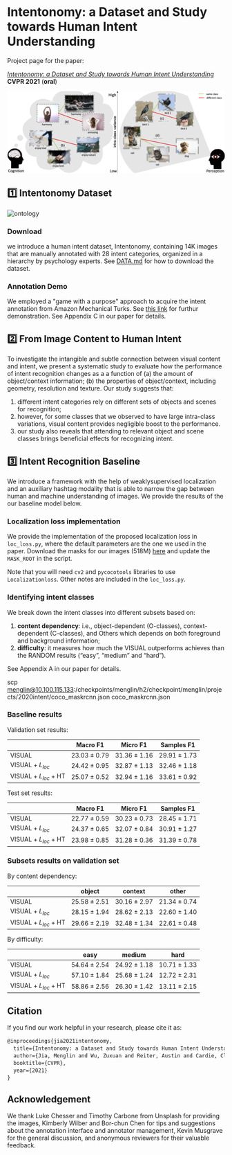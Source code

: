 

# Intentonomy: a Dataset and Study towards Human Intent Understanding

Project page for the paper:

[*Intentonomy: a Dataset and Study towards Human Intent Understanding*](https://arxiv.org/abs/2011.05558) **CVPR 2021** (**oral**)

![teaser](images/teaser.png)



## 1️⃣ Intentonomy Dataset

![ontology](images/ontology.gif)

### Download 

we introduce a human intent dataset, Intentonomy, containing 14K images that are manually annotated with 28 intent categories, organized in a hierarchy by psychology experts. See [DATA.md](https://github.com/KMnP/intentonomy/blob/master/DATA.md) for how to download the dataset.

### Annotation Demo

We employed a "game with a purpose" approach to acquire the intent annotation from Amazon Mechanical Turks. See [this link](https://kmnp.github.io/intent_demo/) for furthur demonstration. See Appendix C in our paper for details.



## 2️⃣ From Image Content to Human Intent

To investigate the intangible and subtle connection between visual content and intent, we present a systematic study to evaluate how the performance of intent recognition changes as a a function of (a) the amount of object/context information; (b) the properties of object/context, including geometry, resolution and texture. Our study suggests that:

1. different intent categories rely on different sets of objects and scenes for recognition; 
2. however, for some classes that we observed to have large intra-class variations, visual content provides negligible boost to the performance. 
3. our study also reveals that attending to relevant object and scene classes brings beneficial effects for recognizing intent.

## 3️⃣ Intent Recognition Baseline

We introduce a framework with the help of weaklysupervised localization and an auxiliary hashtag modality that is able to narrow the gap between human and machine understanding of images. We provide the results of the our baseline model below. 

### Localization loss implementation

We provide the implementation of the proposed localization loss in `loc_loss.py`, where the default parameters are the one we used in the paper. Download the masks for our images (518M) [here](https://cornell.box.com/s/dp53z6iofaa8zzg1tg04tmipob8h57v7) and update the `MASK_ROOT` in the script.

Note that you will need `cv2` and `pycocotools` libraries to use `Localizationloss`. Other notes are included in the `loc_loss.py`.

### Identifying intent classes

We break down the intent classes into different subsets based on:

1. **content dependency**: i.e., object-dependent (O-classes), context-dependent (C-classes), and Others which depends on both foreground and background information; 
2. **difficulty**: it measures how much the VISUAL outperforms achieves than the RANDOM results (“easy”, “medium” and “hard”). 

See Appendix A in our paper for details.

scp menglin@10.100.115.133:/checkpoints/menglin/h2/checkpoint/menglin/projects/2020intent/coco_maskrcnn.json coco_maskrcnn.json

### Baseline results

Validation set results:

|                         | Macro F1         | Micro F1         | Samples F1       |
| ----------------------- | ---------------- | ---------------- | ---------------- |
| VISUAL                  | 23.03 $\pm$ 0.79 | 31.36 $\pm$ 1.16 | 29.91 $\pm$ 1.73 |
| VISUAL + $L_{loc}$      | 24.42 $\pm$ 0.95 | 32.87 $\pm$ 1.13 | 32.46 $\pm$ 1.18 |
| VISUAL + $L_{loc}$ + HT | 25.07 $\pm$ 0.52 | 32.94 $\pm$ 1.16 | 33.61 $\pm$ 0.92 |

Test set results:

|                         | Macro F1         | Micro F1         | Samples F1       |
| ----------------------- | ---------------- | ---------------- | ---------------- |
| VISUAL                  | 22.77 $\pm$ 0.59 | 30.23 $\pm$ 0.73 | 28.45 $\pm$ 1.71 |
| VISUAL + $L_{loc}$      | 24.37 $\pm$ 0.65 | 32.07 $\pm$ 0.84 | 30.91 $\pm$ 1.27 |
| VISUAL + $L_{loc}$ + HT | 23.98 $\pm$ 0.85 | 31.28 $\pm$ 0.36 | 31.39 $\pm$ 0.78 |



### Subsets results on validation set

By content dependency:

|                         | object           | context          | other            |
| ----------------------- | ---------------- | ---------------- | ---------------- |
| VISUAL                  | 25.58 $\pm$ 2.51 | 30.16 $\pm$ 2.97 | 21.34 $\pm$ 0.74 |
| VISUAL + $L_{loc}$      | 28.15 $\pm$ 1.94 | 28.62 $\pm$ 2.13 | 22.60 $\pm$ 1.40 |
| VISUAL + $L_{loc}$ + HT | 29.66 $\pm$ 2.19 | 32.48 $\pm$ 1.34 | 22.61 $\pm$ 0.48 |

By difficulty:

|                         | easy             | medium           | hard             |
| ----------------------- | ---------------- | ---------------- | ---------------- |
| VISUAL                  | 54.64 $\pm$ 2.54 | 24.92 $\pm$ 1.18 | 10.71 $\pm$ 1.33 |
| VISUAL + $L_{loc}$      | 57.10 $\pm$ 1.84 | 25.68 $\pm$ 1.24 | 12.72 $\pm$ 2.31 |
| VISUAL + $L_{loc}$ + HT | 58.86 $\pm$ 2.56 | 26.30 $\pm$ 1.42 | 13.11 $\pm$ 2.15 |



## Citation

If you find our work helpful in your research, please cite it as:

```tex
@inproceedings{jia2021intentonomy,
  title={Intentonomy: a Dataset and Study towards Human Intent Understanding},
  author={Jia, Menglin and Wu, Zuxuan and Reiter, Austin and Cardie, Claire and Belongie, Serge and Lim, Ser-Nam},
  booktitle={CVPR},
  year={2021}
}
```



## Acknowledgement

We thank Luke Chesser and Timothy Carbone from Unsplash for providing the images, Kimberly Wilber and Bor-chun Chen for tips and suggestions about the annotation interface and annotator management, Kevin Musgrave for the general discussion, and anonymous reviewers for their valuable feedback.

